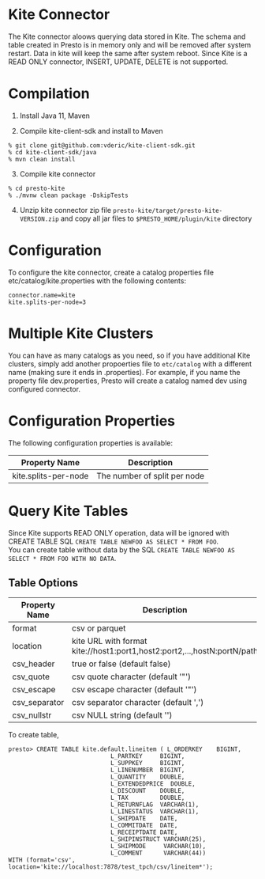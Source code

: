 Kite Connector
==============

The Kite connector aloows querying data stored in Kite.  The schema and table created in Presto is in memory only and will be removed after system restart.
Data in kite will keep the same after system reboot. Since Kite is a READ ONLY connector, INSERT, UPDATE, DELETE is not supported.

Compilation
==============

1. Install Java 11, Maven

2. Compile kite-client-sdk and install to Maven

```
% git clone git@github.com:vderic/kite-client-sdk.git
% cd kite-client-sdk/java
% mvn clean install
```

3. Compile kite connector

```
% cd presto-kite
% ./mvnw clean package -DskipTests
```

4. Unzip kite connector zip file `presto-kite/target/presto-kite-VERSION.zip` and copy all jar files to `$PRESTO_HOME/plugin/kite` directory

Configuration
==============

To configure the kite connector, create a catalog properties file etc/catalog/kite.properties with the following contents:

```
connector.name=kite
kite.splits-per-node=3
```

Multiple Kite Clusters
==============

You can have as many catalogs as you need, so if you have additional Kite clusters, simply add another propoerties file to `etc/catalog` with a different name (making sure it ends in .properties).
For example, if you name the property file dev.properties, Presto will create a catalog named dev using configured connector.

Configuration Properties
==============

The following configuration properties is available:

| Property Name | Description |
|---------------|--------------|
| kite.splits-per-node | The number of split per node |

Query Kite Tables
==============

Since Kite supports READ ONLY operation, data will be ignored with CREATE TABLE SQL `CREATE TABLE NEWFOO AS SELECT * FROM FOO`.  
You can create table without data by the SQL `CREATE TABLE NEWFOO AS SELECT * FROM FOO WITH NO DATA`.

## Table Options

| Property Name | Description | Required |
|---------------|-------------|----------|
| format        | csv or parquet | Required |
| location      | kite URL with format kite://host1:port1,host2:port2,...,hostN:portN/path | Required |
| csv_header    | true or false (default false)| Optional |
| csv_quote     | csv quote character (default '"') | Optional |
| csv_escape    | csv escape character (default '"')| Optional |
| csv_separator | csv separator character (default ',')| Optional |
| csv_nullstr   | csv NULL string (default '')| Optional |


To create table,

```
presto> CREATE TABLE kite.default.lineitem ( L_ORDERKEY    BIGINT,
                             L_PARTKEY     BIGINT,
                             L_SUPPKEY     BIGINT,
                             L_LINENUMBER  BIGINT,
                             L_QUANTITY    DOUBLE,
                             L_EXTENDEDPRICE  DOUBLE,
                             L_DISCOUNT    DOUBLE,
                             L_TAX         DOUBLE,
                             L_RETURNFLAG  VARCHAR(1),
                             L_LINESTATUS  VARCHAR(1),
                             L_SHIPDATE    DATE,
                             L_COMMITDATE  DATE,
                             L_RECEIPTDATE DATE,
                             L_SHIPINSTRUCT VARCHAR(25),
                             L_SHIPMODE     VARCHAR(10),
                             L_COMMENT      VARCHAR(44))
WITH (format='csv', location='kite://localhost:7878/test_tpch/csv/lineitem*');

```
